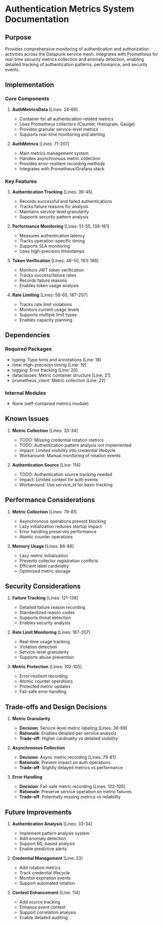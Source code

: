 # Authentication Metrics System Documentation

## Purpose

Provides comprehensive monitoring of authentication and authorization activities across the Datapunk service mesh. Integrates with Prometheus for real-time security metrics collection and anomaly detection, enabling detailed tracking of authentication patterns, performance, and security events.

## Implementation

### Core Components

1. **AuthMetricsData** [Lines: 24-69]

   - Container for all authentication-related metrics
   - Uses Prometheus collectors (Counter, Histogram, Gauge)
   - Provides granular service-level metrics
   - Supports real-time monitoring and alerting

2. **AuthMetrics** [Lines: 71-207]
   - Main metrics management system
   - Handles asynchronous metric collection
   - Provides error-resilient recording methods
   - Integrates with Prometheus/Grafana stack

### Key Features

1. **Authentication Tracking** [Lines: 36-45]

   - Records successful and failed authentications
   - Tracks failure reasons for analysis
   - Maintains service-level granularity
   - Supports security pattern analysis

2. **Performance Monitoring** [Lines: 51-55, 139-161]

   - Measures authentication latency
   - Tracks operation-specific timing
   - Supports SLA monitoring
   - Uses high-precision timestamps

3. **Token Verification** [Lines: 46-50, 163-186]

   - Monitors JWT token verification
   - Tracks success/failure rates
   - Records failure reasons
   - Enables token usage analysis

4. **Rate Limiting** [Lines: 56-65, 187-207]
   - Tracks rate limit violations
   - Monitors current usage levels
   - Supports multiple limit types
   - Enables capacity planning

## Dependencies

### Required Packages

- typing: Type hints and annotations [Line: 18]
- time: High-precision timing [Line: 19]
- logging: Error tracking [Line: 20]
- dataclasses: Metric container structure [Line: 21]
- prometheus_client: Metric collection [Line: 22]

### Internal Modules

- None (self-contained metrics module)

## Known Issues

1. **Metric Collection** [Lines: 33-34]

   - TODO: Missing credential rotation metrics
   - TODO: Authentication pattern analysis not implemented
   - Impact: Limited visibility into credential lifecycle
   - Workaround: Manual monitoring of rotation events

2. **Authentication Source** [Line: 114]
   - TODO: Authentication source tracking needed
   - Impact: Limited context for auth events
   - Workaround: Use service_id for basic tracking

## Performance Considerations

1. **Metric Collection** [Lines: 79-81]

   - Asynchronous operations prevent blocking
   - Lazy initialization reduces startup impact
   - Error handling preserves performance
   - Atomic counter operations

2. **Memory Usage** [Lines: 86-88]
   - Lazy metric initialization
   - Prevents collector registration conflicts
   - Efficient label cardinality
   - Optimized metric storage

## Security Considerations

1. **Failure Tracking** [Lines: 121-138]

   - Detailed failure reason recording
   - Standardized reason codes
   - Supports threat detection
   - Enables security analysis

2. **Rate Limit Monitoring** [Lines: 187-207]

   - Real-time usage tracking
   - Violation detection
   - Service-level granularity
   - Supports abuse prevention

3. **Metric Protection** [Lines: 102-105]
   - Error-resilient recording
   - Atomic counter operations
   - Protected metric updates
   - Fail-safe error handling

## Trade-offs and Design Decisions

1. **Metric Granularity**

   - **Decision**: Service-level metric labeling [Lines: 36-69]
   - **Rationale**: Enables detailed per-service analysis
   - **Trade-off**: Higher cardinality vs detailed visibility

2. **Asynchronous Collection**

   - **Decision**: Async metric recording [Lines: 79-81]
   - **Rationale**: Prevent impact on auth operations
   - **Trade-off**: Slightly delayed metrics vs performance

3. **Error Handling**
   - **Decision**: Fail-safe metric recording [Lines: 102-105]
   - **Rationale**: Preserve service operation on metric failures
   - **Trade-off**: Potentially missing metrics vs reliability

## Future Improvements

1. **Authentication Analysis** [Lines: 33-34]

   - Implement pattern analysis system
   - Add anomaly detection
   - Support ML-based analysis
   - Enable predictive alerts

2. **Credential Management** [Line: 33]

   - Add rotation metrics
   - Track credential lifecycle
   - Monitor expiration events
   - Support automated rotation

3. **Context Enhancement** [Line: 114]
   - Add source tracking
   - Enhance event context
   - Support correlation analysis
   - Enable detailed auditing
